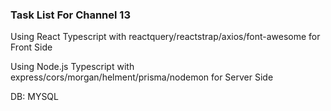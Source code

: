 ### Task List For Channel 13

Using React Typescript with reactquery/reactstrap/axios/font-awesome for Front Side

Using Node.js Typescript with express/cors/morgan/helment/prisma/nodemon for Server Side

DB: MYSQL
